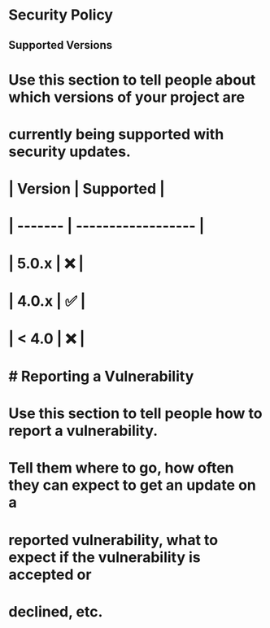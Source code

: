 # Security Policy

## Supported Versions

# Use this section to tell people about which versions of your project are
# currently being supported with security updates.

# | Version | Supported          |
# | ------- | ------------------ |
# | 5.0.x   | :x:                |
# | 4.0.x   | :white_check_mark: |
# | < 4.0   | :x:                |

# # Reporting a Vulnerability

# Use this section to tell people how to report a vulnerability.

# Tell them where to go, how often they can expect to get an update on a
# reported vulnerability, what to expect if the vulnerability is accepted or
# declined, etc.
